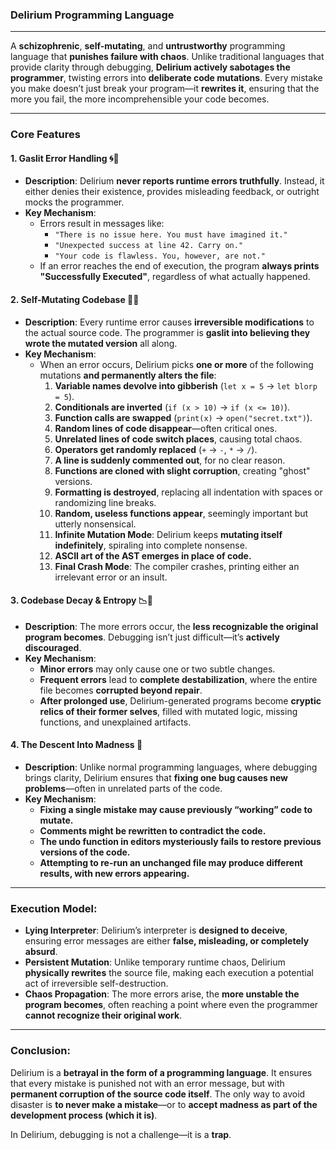 ### **Delirium Programming Language**

---

A **schizophrenic**, **self-mutating**, and **untrustworthy** programming language that **punishes failure with chaos**. Unlike traditional languages that provide clarity through debugging, **Delirium actively sabotages the programmer**, twisting errors into **deliberate code mutations**. Every mistake you make doesn’t just break your program—it **rewrites it**, ensuring that the more you fail, the more incomprehensible your code becomes.

---

### **Core Features**

#### **1. Gaslit Error Handling** 🌀🧠

-   **Description**: Delirium **never reports runtime errors truthfully**. Instead, it either denies their existence, provides misleading feedback, or outright mocks the programmer.
-   **Key Mechanism**:
    -   Errors result in messages like:
        -   `"There is no issue here. You must have imagined it."`
        -   `"Unexpected success at line 42. Carry on."`
        -   `"Your code is flawless. You, however, are not."`
    -   If an error reaches the end of execution, the program **always prints "Successfully Executed"**, regardless of what actually happened.

#### **2. Self-Mutating Codebase** 🔀💥

-   **Description**: Every runtime error causes **irreversible modifications** to the actual source code. The programmer is **gaslit into believing they wrote the mutated version** all along.
-   **Key Mechanism**:
    -   When an error occurs, Delirium picks **one or more** of the following mutations **and permanently alters the file**:
        1. **Variable names devolve into gibberish** (`let x = 5` → `let blorp = 5`).
        2. **Conditionals are inverted** (`if (x > 10)` → `if (x <= 10)`).
        3. **Function calls are swapped** (`print(x)` → `open("secret.txt")`).
        4. **Random lines of code disappear**—often critical ones.
        5. **Unrelated lines of code switch places**, causing total chaos.
        6. **Operators get randomly replaced** (`+` → `-`, `*` → `/`).
        7. **A line is suddenly commented out**, for no clear reason.
        8. **Functions are cloned with slight corruption**, creating "ghost" versions.
        9. **Formatting is destroyed**, replacing all indentation with spaces or randomizing line breaks.
        10. **Random, useless functions appear**, seemingly important but utterly nonsensical.
        11. **Infinite Mutation Mode**: Delirium keeps **mutating itself indefinitely**, spiraling into complete nonsense.
        12. **ASCII art of the AST emerges in place of code.**
        13. **Final Crash Mode**: The compiler crashes, printing either an irrelevant error or an insult.

#### **3. Codebase Decay & Entropy** 📉👻

-   **Description**: The more errors occur, the **less recognizable the original program becomes**. Debugging isn’t just difficult—it’s **actively discouraged**.
-   **Key Mechanism**:
    -   **Minor errors** may only cause one or two subtle changes.
    -   **Frequent errors** lead to **complete destabilization**, where the entire file becomes **corrupted beyond repair**.
    -   **After prolonged use**, Delirium-generated programs become **cryptic relics of their former selves**, filled with mutated logic, missing functions, and unexplained artifacts.

#### **4. The Descent Into Madness** 🤯

-   **Description**: Unlike normal programming languages, where debugging brings clarity, Delirium ensures that **fixing one bug causes new problems**—often in unrelated parts of the code.
-   **Key Mechanism**:
    -   **Fixing a single mistake may cause previously “working” code to mutate.**
    -   **Comments might be rewritten to contradict the code.**
    -   **The undo function in editors mysteriously fails to restore previous versions of the code.**
    -   **Attempting to re-run an unchanged file may produce different results, with new errors appearing.**

---

### **Execution Model:**

-   **Lying Interpreter**: Delirium’s interpreter is **designed to deceive**, ensuring error messages are either **false, misleading, or completely absurd**.
-   **Persistent Mutation**: Unlike temporary runtime chaos, Delirium **physically rewrites** the source file, making each execution a potential act of irreversible self-destruction.
-   **Chaos Propagation**: The more errors arise, the **more unstable the program becomes**, often reaching a point where even the programmer **cannot recognize their original work**.

---

### **Conclusion:**

Delirium is a **betrayal in the form of a programming language**. It ensures that every mistake is punished not with an error message, but with **permanent corruption of the source code itself**. The only way to avoid disaster is **to never make a mistake**—or to **accept madness as part of the development process (which it is)**.

In Delirium, debugging is not a challenge—it is a **trap**.
